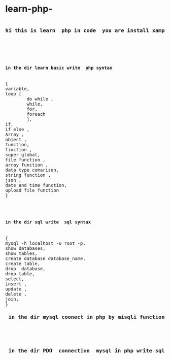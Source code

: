 # learn-php-
<pre>
<h3>hi this is learn  php in code  you are install xamp in your system for test code </h3>



<h4>in the dir learn basic write  php syntax</h4> 
{
variable, 
loop [
        do while ,
        while, 
        for, 
        foreach
        ],
if,
if else ,
Array ,
object ,
function, 
finction ,
super global,
file function ,
array function ,
data type comarison,
string function ,
json ,
date and time function, 
upload file function 
}



<h4>in the dir sql write  sql syntax</h4> 
{
mysql -h localhost -u root -p,
show databases,
show tables,
create database database_name,
create table, 
drop  database,
drop table,
select,
insert ,
update ,
delete ,
join, 
}
<h3> in the dir mysql coonect in php by misqli function write sql syntax in php by mysqli </h3>


<h3> in the dir PDO  connection  mysql in php write sql syntax in php by pdo </h3>

</pre>


